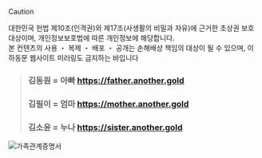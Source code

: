 > [!CAUTION]
> 대한민국 헌법 제10조(인격권)와 제17조(사생활의 비밀과 자유)에 근거한 초상권 보호 대상이며, 개인정보보호법에 따른 개인정보에 해당합니다.<br>본 컨텐츠의 사용 ・ 복제 ・ 배포 ・ 공개는 손해배상 책임의 대상이 될 수 있으며, 이하동문 웹사이트 미러링도 금지하는 바입니다

> ### 김동원 = 아빠 https://father.another.gold<br>
> ### 김필이 = 엄마 https://mother.another.gold<br>
> ### 김소윤 = 누나 https://sister.another.gold
![가족관계증명서](https://github.com/user-attachments/assets/ee89788b-9f5b-4d39-b502-8e980946dd6c)
